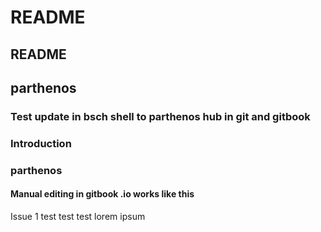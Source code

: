 # README

## README

## parthenos

### Test update in bsch shell to parthenos hub in git and gitbook

### Introduction

### parthenos

#### Manual editing in gitbook .io works like this

Issue 1 test test test lorem ipsum




